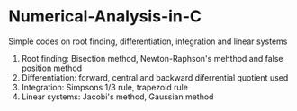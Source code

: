 # Numerical-Analysis-in-C
Simple codes on root finding, differentiation, integration and linear systems

1. Root finding: Bisection method, Newton-Raphson's mehthod and false position method
2. Differentiation: forward, central and backward diferrential quotient used
3. Integration: Simpsons 1/3 rule, trapezoid rule
4. Linear systems: Jacobi's method, Gaussian method
